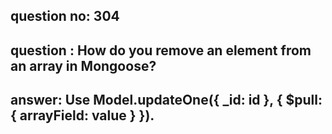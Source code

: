 
      
## question no: 304

## question : How do you remove an element from an array in Mongoose?

## answer: Use Model.updateOne({ _id: id }, { $pull: { arrayField: value } }).
      